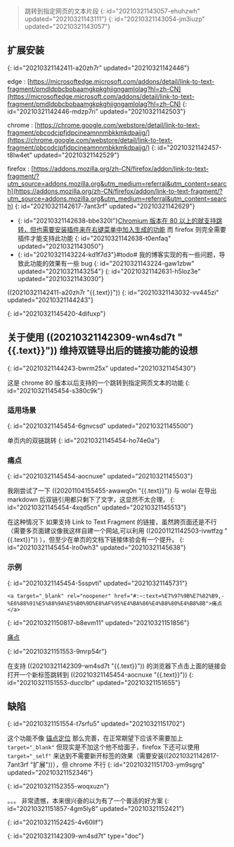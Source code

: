 > 跳转到指定网页的文本片段
> {: id="20210321143057-ehuhzwh" updated="20210321143111"}
{: id="20210321143054-jm3iuzp" updated="20210321143057"}

## 扩展安装
{: id="20210321142411-a20zh7r" updated="20210321142446"}

edge : [https://microsoftedge.microsoft.com/addons/detail/link-to-text-fragment/pmdldpbcbobaamgkpkghjigngamlolag?hl=zh-CN](https://microsoftedge.microsoft.com/addons/detail/link-to-text-fragment/pmdldpbcbobaamgkpkghjigngamlolag?hl=zh-CN)
{: id="20210321142446-mdzp7ri" updated="20210321142503"}

chrome : [https://chrome.google.com/webstore/detail/link-to-text-fragment/pbcodcjpfjdpcineamnnmbkkmkdpajjg/](https://chrome.google.com/webstore/detail/link-to-text-fragment/pbcodcjpfjdpcineamnnmbkkmkdpajjg/)
{: id="20210321142457-t8lw4et" updated="20210321142529"}

firefox : [https://addons.mozilla.org/zh-CN/firefox/addon/link-to-text-fragment/?utm_source=addons.mozilla.org&utm_medium=referral&utm_content=search](https://addons.mozilla.org/zh-CN/firefox/addon/link-to-text-fragment/?utm_source=addons.mozilla.org&utm_medium=referral&utm_content=search)
{: id="20210321142617-7ant3rf" updated="20210321142629"}

- {: id="20210321142638-bbe320l"}[Chromium 版本在 80 以上的就支持跳转，但也需要安装插件来在右键菜单中加入生成的功能](https://sspai.com/post/61081#:~:text=%E5%88%86%E4%BA%AB%E4%B8%8E%E6%8E%A5%E6%94%B6%E5%8F%8C%E6%96%B9%E9%83%BD%E5%BF%85%E9%A1%BB%E4%BD%BF%E7%94%A8%20Chrome%2080%20%E5%8F%8A%E4%BB%A5%E4%B8%8A%E7%89%88%E6%9C%AC%E7%9A%84%E6%B5%8F%E8%A7%88%E5%99%A8%EF%BC%8C%E6%89%8D%E8%83%BD%E7%9C%8B%E5%88%B0%E7%94%9F%E6%88%90%E7%9A%84%E5%B8%A6%E6%9C%89%E9%AB%98%E4%BA%AE%E6%96%87%E6%9C%AC%E6%98%BE%E7%A4%BA%E6%95%88%E6%9E%9C%E7%9A%84%E9%A1%B5%E9%9D%A2%E3%80%82) 而 firefox 则完全需要插件才能支持此功能
  {: id="20210321142638-t0enfaq" updated="20210321143050"}
- {: id="20210321143224-kd1f7d3"}#todo# 我的博客实现的有一些问题，导致此功能的效果有一些 bug
  {: id="20210321143224-gaw1zbw" updated="20210321143254"}
{: id="20210321142631-h5loz3e" updated="20210321143030"}

((20210321142411-a20zh7r "{{.text}}"))
{: id="20210321143032-vv445zi" updated="20210321144243"}

{: id="20210321145420-4difuxp"}

## 关于使用 ((20210321142309-wn4sd7t "{{.text}}"))  维持双链导出后的链接功能的设想
{: id="20210321144243-bwrm25x" updated="20210321145430"}

这是 chrome 80 版本以后支持的一个跳转到指定网页文本的功能
{: id="20210321145454-s380c9k"}

### 适用场景
{: id="20210321145454-6gnvcsd" updated="20210321145500"}

单页内的双链跳转
{: id="20210321145454-ho74e0a"}

### 痛点
{: id="20210321145454-aocnuxe" updated="20210321145503"}

我刚尝试了一下 ((20201104155455-awawq0n "{{.text}}")) 与 wolai 在导出 markdown 后双链引用都只剩下了文字，这显然不太合理，
{: id="20210321145454-4xqd5cn" updated="20210321145513"}

在这种情况下 如果支持 Link to Text Fragment 的链接，虽然跨页面还是不行（需要多页面建议像我这样自建一个网站,可以利用 ((20201121142503-ivwtfzg "{{.text}}"))  ），但至少在单页的文档下链接体验会有一个提升。
{: id="20210321145454-lro0wh3" updated="20210321145638"}

### 示例
{: id="20210321145454-5sspvti" updated="20210321145731"}

```
<a target="_blank" rel="noopener" href="#:~:text=%E7%97%9B%E7%82%B9,-%E6%88%91%E5%88%9A%E5%B0%9D%E8%AF%95%E4%BA%86%E4%B8%80%E4%B8%8B">痛点</a> 
```
{: id="20210321150817-b8evm11" updated="20210321151856"}

<a target="_blank" rel="noopener" href="#:~:text=%E7%97%9B%E7%82%B9,-%E6%88%91%E5%88%9A%E5%B0%9D%E8%AF%95%E4%BA%86%E4%B8%80%E4%B8%8B">痛点</a>

{: id="20210321151553-9mrp54r"}

在支持 ((20210321142309-wn4sd7t "{{.text}}")) 的浏览器下点击上面的链接会打开一个新标签跳转到 ((20210321145454-aocnuxe "{{.text}}"))
{: id="20210321151553-ducclbr" updated="20210321151655"}

## 缺陷
{: id="20210321151554-t7srfu5" updated="20210321151702"}

这个功能不像 [锚点定位](https://www.zhangxinxu.com/wordpress/2013/08/url-anchor-html-%E9%94%9A%E7%82%B9%E5%AE%9A%E4%BD%8D%E6%9C%BA%E5%88%B6-%E5%BA%94%E7%94%A8-%E9%97%AE%E9%A2%98/) 那么完善，在正常期望下应该不需要加上 `target="_blank"`  但现实是不加这个他不给面子，firefox 下还可以使用 `target="_self"` 来达到不需要新开标签的效果（需要安装((20210321142617-7ant3rf "扩展"))），但 chrome 不行
{: id="20210321151703-ym9sgrg" updated="20210321152346"}

{: id="20210321152355-woqxuzn"}

。。。 非常遗憾，本来很兴奋的以为有了一个普适的好方案
{: id="20210321151857-4gm5ly8" updated="20210321152421"}

{: id="20210321152425-4v60llf"}


{: id="20210321142309-wn4sd7t" type="doc"}
